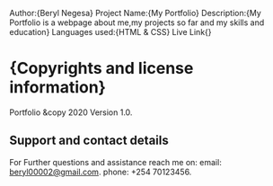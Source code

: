 Author:{Beryl Negesa}
Project Name:{My Portfolio}
Description:{My Portfolio is a webpage about me,my projects so far and my skills and education}
Languages used:{HTML & CSS}
Live Link{}
# {Copyrights and license information}
Portfolio &copy 2020 Version 1.0.
## Support and contact details
For Further questions and assistance reach me on:
email: beryl00002@gmail.com.
phone: +254 70123456.